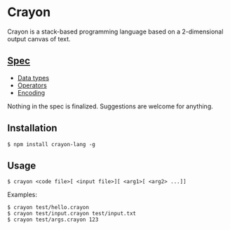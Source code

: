 # Crayon

Crayon is a stack-based programming language based on a 2-dimensional output canvas of text.

## [Spec](https://ethproductions.github.io/crayon/docs)
- [Data types](https://ethproductions.github.io/crayon/docs/types)
- [Operators](https://ethproductions.github.io/crayon/docs/operators)
- [Encoding](https://ethproductions.github.io/crayon/docs/encoding)

Nothing in the spec is finalized. Suggestions are welcome for anything.

## Installation

    $ npm install crayon-lang -g

## Usage

    $ crayon <code file>[ <input file>][ <arg1>[ <arg2> ...]]
	
Examples:

	$ crayon test/hello.crayon
	$ crayon test/input.crayon test/input.txt
	$ crayon test/args.crayon 123

